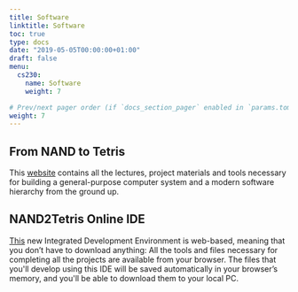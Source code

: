 ```yaml
---
title: Software
linktitle: Software
toc: true
type: docs
date: "2019-05-05T00:00:00+01:00"
draft: false
menu:
  cs230:
    name: Software
    weight: 7

# Prev/next pager order (if `docs_section_pager` enabled in `params.toml`)
weight: 7
---
```


## From NAND to Tetris
This [website](https://www.nand2tetris.org) contains all the lectures, project materials and tools necessary for building a general-purpose computer system and a modern software hierarchy from the ground up.

## NAND2Tetris Online IDE
[This](https://nand2tetris.github.io/web-ide/chip/) new Integrated Development Environment is web-based, meaning that you don’t have to download anything: All the tools and files necessary for completing all the projects are available from your browser. The files that you'll develop using this IDE will be saved automatically in your browser’s memory, and you'll be able to download them to your local PC.
